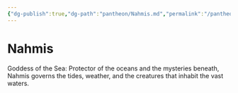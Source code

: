 ```yaml
---
{"dg-publish":true,"dg-path":"pantheon/Nahmis.md","permalink":"/pantheon/nahmis/","tags":["deity"],"noteIcon":"deity"}
---
```


# Nahmis
Goddess of the Sea: Protector of the oceans and the mysteries beneath, Nahmis governs the tides, weather, and the creatures that inhabit the vast waters.
